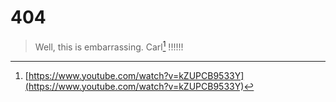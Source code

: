# 404

> Well, this is embarrassing.
> Carl[^1] !!!!!!

[^1]: [https://www.youtube.com/watch?v=kZUPCB9533Y](https://www.youtube.com/watch?v=kZUPCB9533Y)